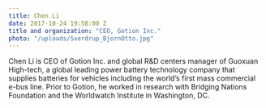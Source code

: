 ```yaml
---
title: Chen Li
date: 2017-10-24 19:58:00 Z
title and organization: "CEO, Gotion Inc."
photo: "/uploads/Sverdrup_BjornOtto.jpg"
---
```

Chen Li is CEO of Gotion Inc. and global R&D centers manager of Guoxuan High-tech, a global leading power battery technology company that supplies batteries for vehicles including the world’s first mass commercial e-bus line. Prior to Gotion, he worked in research with Bridging Nations Foundation and the Worldwatch Institute in Washington, DC.
